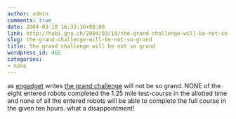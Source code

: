 ```yaml
---
author: admin
comments: true
date: 2004-03-10 16:33:36+00:00
link: http://habi.gna.ch/2004/03/10/the-grand-challenge-will-be-not-so-grand/
slug: the-grand-challenge-will-be-not-so-grand
title: the grand challenge will be not so grand
wordpress_id: 462
categories:
- none
---
```


as [engadget](http://www.engadget.com/entry/5574815369303348/) writes [the grand challenge](http://habi.gna.ch/blog/archives/000242.html) will not be so grand. 
NONE of the eight entered robots completed the 1.25 mile test-course in the allotted time and none of all the entered robots will be able to complete the full course in the given ten hours.
what a disappointment!
